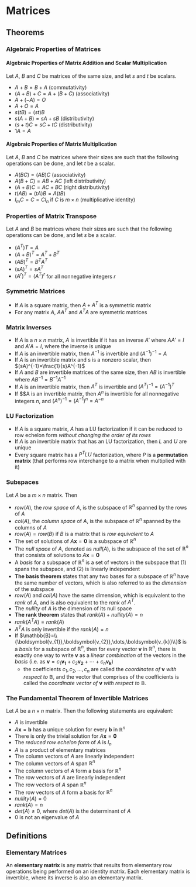 # Matrices

## Theorems

### Algebraic Properties of Matrices

#### Algebraic Properties of Matrix Addition and Scalar Multiplication

Let $A$, $B$ and $C$ be matrices of the same size, and let $s$ and $t$ be scalars.

- $A+B=B+A$ (commutativity)
- $(A+B)+C=A+(B+C)$ (associativity)
- $A+(-A)=O$
- $A+O=A$
- $s(tB)=(st)B$
- $s(A+B)=sA+sB$ (distributivity)
- $(s+t)C=sC+tC$ (distributivity)
- $1A=A$

#### Algebraic Properties of Matrix Multiplication

Let $A$, $B$ and $C$ be matrices where their sizes are such that the following operations can be done, and let $t$ be a scalar.

- $A(BC)=(AB)C$ (associativity)
- $A(B+C)=AB+AC$ (left distributivity)
- $(A+B)C=AC+BC$ (right distributivity)
- $t(AB)=(tA)B=A(tB)$
- $I_{m}C=C=CI_{n}$ if $C$ is $m \times n$ (multiplicative identity)

### Properties of Matrix Transpose

Let $A$ and $B$ be matrices where their sizes are such that the following operations can be done, and let $s$ be a scalar.

- $(A^{T})T=A$
- $(A+B)^{T}=A^{T}+B^{T}$
- $(AB)^{T}=B^{T}A^{T}$
- $(sA)^{T}=sA^{T}$
- $(A^{r})^{T}=(A^{T})^{r}$ for all nonnegative integers $r$

### Symmetric Matrices

- If $A$ is a square matrix, then $A+A^{T}$ is a symmetric matrix
- For any matrix $A$, $AA^{T}$ and $A^{T}A$ are symmetric matrices

### Matrix Inverses

- If $A$ is a $n \times n$ matrix, $A$ is invertible if it has an inverse $A'$ where $AA'=I$ and $A'A=I$, where the inverse is unique
- If $A$ is an invertible matrix, then $A^{-1}$ is invertible and $(A^{-1})^{-1}=A$
- If $A$ is an invertible matrix and s is a nonzero scalar, then $(sA)^{-1}=\frac{1}{s}A^{-1}$
- If $A$ and $B$ are invertible matrices of the same size, then $AB$ is invertible where $AB^{-1}=B^{-1}A^{-1}$
- If $A$ is an invertible matrix, then $A^{T}$ is invertible and $(A^{T})^{-1}=(A^{-1})^{T}$
- If $$A is an invertible matrix, then $A^{n}$ is invertible for all nonnegative integers $n$, and $(A^{n})^{-1}=(A^{-1})^{n}=A^{-n}$

### LU Factorization

- If $A$ is a square matrix, $A$ has a LU factorization if it can be reduced to row echelon form _without changing the order of its rows_
- If $A$ is an invertible matrix that has an LU factorization, then $L$ and $U$ are unique
- Every square matrix has a $P^{T}LU$ factorization, where $P$ is a **permutation matrix** (that performs row interchange to a matrix when multiplied with it)

### Subspaces

Let $A$ be a $m \times n$ matrix. Then
- $row(A)$, the _row space_ of $A$, is the subspace of $\mathbb{R}^{n}$ spanned by the rows of $A$
- $col(A)$, the _column space_ of $A$, is the subspace of $\mathbb{R}^{n}$ spanned by the columns of $A$
- $row(A)=row(B)$ if $B$ is a matrix that is _row equivalent_ to $A$
- The set of solutions of $A\boldsymbol{x}=\boldsymbol{0}$ is a subspace of $\mathbb{R}^{n}$
- The _null space_ of $A$, denoted as $null(A)$, is the subspace of the set of $\mathbb{R}^{n}$ that consists of solutions to $A\boldsymbol{x}=\boldsymbol{0}$
- A *basis* for a subspace of $\mathbb{R}^{n}$ is a set of vectors in the subspace that (1) spans the subspace, and (2) is linearly independent
- **The basis theorem** states that any two bases for a subspace of $\mathbb{R}^{n}$ have the same number of vectors, which is also referred to as the _dimension_ of the subspace
- $row(A)$ and $col(A)$ have the same dimension, which is equivalent to the *rank* of $A$, and is also equivalent to the *rank* of $A^{T}$.
- The _nullity_ of $A$ is the dimension of its null space
- **The rank theorem** states that $rank(A)+nullity(A)=n$
- $rank(A^{T}A)=rank(A)$
- $A^{T}A$ is only invertible if the $rank(A)=n$
- If $\mathbb{B}=\\{\boldsymbol{v_{1}},\boldsymbol{v_{2}},\dots,\boldsymbol{v_{k}}\\}$ is a _basis_ for a subspace of $\mathbb{R}^{n}$, then for every vector $\boldsymbol{v}$ in $\mathbb{R}^{n}$, there is exactly one way to write $\boldsymbol{v}$ as a _linear combination_ of the vectors in the _basis_ (i.e. as $\boldsymbol{v}=c_{1}\boldsymbol{v_{1}}+c_{2}\boldsymbol{v_{2}}+\cdots+c_{n}\boldsymbol{v_{k}}$)
  - the coefficients $c_{1},c_{2},\dots,c_{n}$ are called the _coordinates of_ $\boldsymbol{v}$ _with respect to_ $\mathbb{B}$, and the vector that comprises of the coefficients is called the _coordinate vector of_ $\boldsymbol{v}$ _with respect to_ $\mathbb{B}$.

### The Fundamental Theorem of Invertible Matrices

Let $A$ be a $n \times n$ matrix. Then the following statements are equivalent:
- $A$ is invertible
- $A\boldsymbol{x}=\boldsymbol{b}$ has a unique solution for every $\boldsymbol{b}$ in $\mathbb{R}^{n}$
- There is only the trivial solution for $A\boldsymbol{x}=\boldsymbol{0}$
- The _reduced row echelon form_ of $A$ is $I_{n}$
- $A$ is a product of elementary matrices
- The column vectors of $A$ are linearly independent
- The column vectors of $A$ span $\mathbb{R}^{n}$
- The column vectors of $A$ form a basis for $\mathbb{R}^{n}$
- The row vectors of $A$ are linearly independent
- The row vectors of $A$ span $\mathbb{R}^{n}$
- The row vectors of $A$ form a basis for $\mathbb{R}^{n}$
- $nullity(A)=0$
- $rank(A)=n$
- $det(A)\neq 0$, where $det(A)$ is the determinant of $A$
- 0 is not an eigenvalue of $A$


## Definitions

### Elementary Matrices

An **elementary matrix** is any matrix that results from elementary row operations being performed on an identity matrix. Each elementary matrix is invertible, where its inverse is also an elementary matrix.